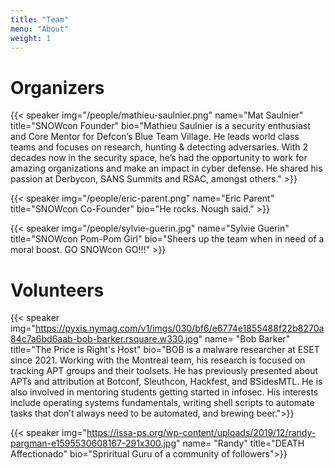```yaml
---
title: "Team"
menu: "About"
weight: 1
---
```



# Organizers

{{< speaker img="/people/mathieu-saulnier.png" name="Mat Saulnier" title="SNOWcon Founder" bio="Mathieu Saulnier is a security enthusiast and Core Mentor for Defcon’s Blue Team Village. He leads world class teams and focuses on research, hunting & detecting adversaries. With 2 decades now in the security space, he’s had the opportunity to work for amazing organizations and make an impact in cyber defense. He shared his passion at Derbycon, SANS Summits and RSAC, amongst others." >}}

{{< speaker img="/people/eric-parent.png" name="Eric Parent" title="SNOWcon Co-Founder" bio="He rocks. Nough said." >}}

{{< speaker img="/people/sylvie-guerin.jpg" name="Sylvie Guerin" title="SNOWcon Pom-Pom Girl" bio="Sheers up the team when in need of a moral boost. GO SNOWcon GO!!!" >}}


# Volunteers

{{< speaker img="https://pyxis.nymag.com/v1/imgs/030/bf6/e6774e1855488f22b8270a84c7a6bd6aab-bob-barker.rsquare.w330.jpg" name= "Bob Barker" title="The Price is Right's Host" bio="BOB is a malware researcher at ESET since 2021. Working with the Montreal team, his research is focused on tracking APT groups and their toolsets. He has previously presented about APTs and attribution at Botconf, Sleuthcon, Hackfest, and BSidesMTL. He is also involved in mentoring students getting started in infosec. His interests include operating systems fundamentals, writing shell scripts to automate tasks that don’t always need to be automated, and brewing beer.">}} 

{{< speaker img="https://issa-ps.org/wp-content/uploads/2019/12/randy-pargman-e1595530608167-291x300.jpg" name= "Randy" title="DEATH Affectionado" bio="Spriritual Guru of a community of followers">}} 
